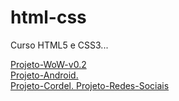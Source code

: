 # html-css
 Curso HTML5 e CSS3...

 <a href="https://roquemorgado.github.io/projeto-wow/"> Projeto-WoW-v0.2 </br>
 <a href="https://roquemorgado.github.io/projeto-android/"> Projeto-Android.</br>
 <a href="https://roquemorgado.github.io/projeto-cordel/"> Projeto-Cordel.
 <a href="https://roquemorgado.github.io/projeto-redes-sociais/"> Projeto-Redes-Sociais
